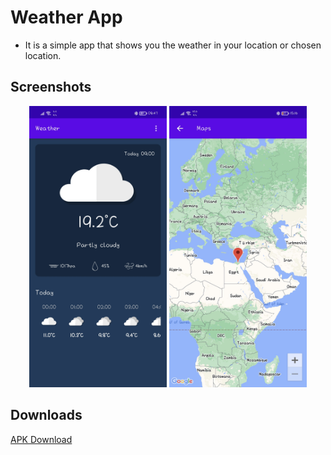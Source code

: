 # Weather App
* It is a simple app that shows you the weather in your location or chosen location.

## Screenshots
<p align="center">
  <img src="Screenshots/1.jpg" height="450" width="220">
  <img src="Screenshots/2.jpg" height="450" width="220">
</p>

## Downloads
[APK Download](https://drive.google.com/file/d/1quu1I5KNy7618FiA8hogt-4vvj_Toflr/view?usp=sharing)